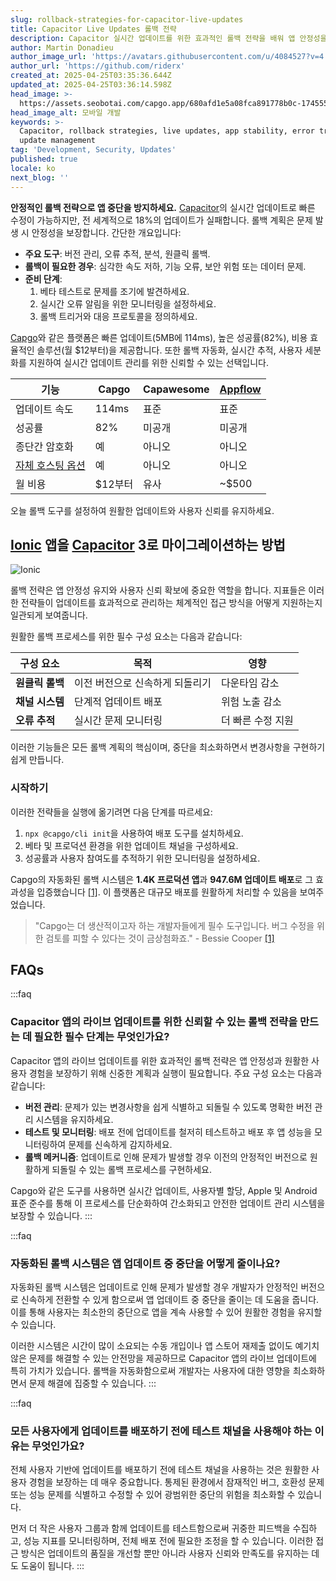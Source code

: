 ```yaml
---
slug: rollback-strategies-for-capacitor-live-updates
title: Capacitor Live Updates 롤백 전략
description: Capacitor 실시간 업데이트를 위한 효과적인 롤백 전략을 배워 앱 안정성을 보장하고 업데이트 중 사용자 중단을 최소화하세요.
author: Martin Donadieu
author_image_url: 'https://avatars.githubusercontent.com/u/4084527?v=4'
author_url: 'https://github.com/riderx'
created_at: 2025-04-25T03:35:36.644Z
updated_at: 2025-04-25T03:36:14.598Z
head_image: >-
  https://assets.seobotai.com/capgo.app/680afd1e5a08fca891778b0c-1745552174598.jpg
head_image_alt: 모바일 개발
keywords: >-
  Capacitor, rollback strategies, live updates, app stability, error tracking,
  update management
tag: 'Development, Security, Updates'
published: true
locale: ko
next_blog: ''
---
```

**안정적인 롤백 전략으로 앱 중단을 방지하세요.** [Capacitor](https://capacitorjs.com/)의 실시간 업데이트로 빠른 수정이 가능하지만, 전 세계적으로 18%의 업데이트가 실패합니다. 롤백 계획은 문제 발생 시 안정성을 보장합니다. 간단한 개요입니다:

-   **주요 도구**: 버전 관리, 오류 추적, 분석, 원클릭 롤백.
-   **롤백이 필요한 경우**: 심각한 속도 저하, 기능 오류, 보안 위험 또는 데이터 문제.
-   **준비 단계**:
    1.  베타 테스트로 문제를 조기에 발견하세요.
    2.  실시간 오류 알림을 위한 모니터링을 설정하세요.
    3.  롤백 트리거와 대응 프로토콜을 정의하세요.

[Capgo](https://capgo.app/)와 같은 플랫폼은 빠른 업데이트(5MB에 114ms), 높은 성공률(82%), 비용 효율적인 솔루션(월 $12부터)을 제공합니다. 또한 롤백 자동화, 실시간 추적, 사용자 세분화를 지원하여 실시간 업데이트 관리를 위한 신뢰할 수 있는 선택입니다.

| **기능** | **Capgo** | **Capawesome** | **[Appflow](https://ionic.io/appflow/)** |
| --- | --- | --- | --- |
| 업데이트 속도 | 114ms | 표준 | 표준 |
| 성공률 | 82% | 미공개 | 미공개 |
| 종단간 암호화 | 예 | 아니오 | 아니오 |
| [자체 호스팅 옵션](https://capgo.app/blog/self-hosted-capgo/) | 예 | 아니오 | 아니오 |
| 월 비용 | $12부터 | 유사 | ~$500 |

오늘 롤백 도구를 설정하여 원활한 업데이트와 사용자 신뢰를 유지하세요.

## [Ionic](https://ionicframework.com/) 앱을 [Capacitor](https://capacitorjs.com/) 3로 마이그레이션하는 방법

![Ionic](https://assets.seobotai.com/capgo.app/680afd1e5a08fca891778b0c/e144b5b930d9d793c665f9f08c6b1196.jpg)

롤백 전략은 앱 안정성 유지와 사용자 신뢰 확보에 중요한 역할을 합니다. 지표들은 이러한 전략들이 업데이트를 효과적으로 관리하는 체계적인 접근 방식을 어떻게 지원하는지 일관되게 보여줍니다.

원활한 롤백 프로세스를 위한 필수 구성 요소는 다음과 같습니다:

| 구성 요소 | 목적 | 영향 |
| --- | --- | --- |
| **원클릭 롤백** | 이전 버전으로 신속하게 되돌리기 | 다운타임 감소 |
| **채널 시스템** | 단계적 업데이트 배포 | 위험 노출 감소 |
| **오류 추적** | 실시간 문제 모니터링 | 더 빠른 수정 지원 |

이러한 기능들은 모든 롤백 계획의 핵심이며, 중단을 최소화하면서 변경사항을 구현하기 쉽게 만듭니다.

### 시작하기

이러한 전략들을 실행에 옮기려면 다음 단계를 따르세요:

1.  `npx @capgo/cli init`을 사용하여 배포 도구를 설치하세요.
2.  베타 및 프로덕션 환경을 위한 업데이트 채널을 구성하세요.
3.  성공률과 사용자 참여도를 추적하기 위한 모니터링을 설정하세요.

Capgo의 자동화된 롤백 시스템은 **1.4K 프로덕션 앱**과 **947.6M 업데이트 배포**로 그 효과성을 입증했습니다 [\[1\]](https://capgo.app/). 이 플랫폼은 대규모 배포를 원활하게 처리할 수 있음을 보여주었습니다.

> "Capgo는 더 생산적이고자 하는 개발자들에게 필수 도구입니다. 버그 수정을 위한 검토를 피할 수 있다는 것이 금상첨화죠." - Bessie Cooper [\[1\]](https://capgo.app/)

## FAQs

:::faq
### Capacitor 앱의 라이브 업데이트를 위한 신뢰할 수 있는 롤백 전략을 만드는 데 필요한 필수 단계는 무엇인가요?

Capacitor 앱의 라이브 업데이트를 위한 효과적인 롤백 전략은 앱 안정성과 원활한 사용자 경험을 보장하기 위해 신중한 계획과 실행이 필요합니다. 주요 구성 요소는 다음과 같습니다:

-   **버전 관리**: 문제가 있는 변경사항을 쉽게 식별하고 되돌릴 수 있도록 명확한 버전 관리 시스템을 유지하세요.
-   **테스트 및 모니터링**: 배포 전에 업데이트를 철저히 테스트하고 배포 후 앱 성능을 모니터링하여 문제를 신속하게 감지하세요.
-   **롤백 메커니즘**: 업데이트로 인해 문제가 발생할 경우 이전의 안정적인 버전으로 원활하게 되돌릴 수 있는 롤백 프로세스를 구현하세요.

Capgo와 같은 도구를 사용하면 실시간 업데이트, 사용자별 할당, Apple 및 Android 표준 준수를 통해 이 프로세스를 단순화하여 간소화되고 안전한 업데이트 관리 시스템을 보장할 수 있습니다.
:::

:::faq
### 자동화된 롤백 시스템은 앱 업데이트 중 중단을 어떻게 줄이나요?

자동화된 롤백 시스템은 업데이트로 인해 문제가 발생할 경우 개발자가 안정적인 버전으로 신속하게 전환할 수 있게 함으로써 앱 업데이트 중 중단을 줄이는 데 도움을 줍니다. 이를 통해 사용자는 최소한의 중단으로 앱을 계속 사용할 수 있어 원활한 경험을 유지할 수 있습니다.

이러한 시스템은 시간이 많이 소요되는 수동 개입이나 앱 스토어 재제출 없이도 예기치 않은 문제를 해결할 수 있는 안전망을 제공하므로 Capacitor 앱의 라이브 업데이트에 특히 가치가 있습니다. 롤백을 자동화함으로써 개발자는 사용자에 대한 영향을 최소화하면서 문제 해결에 집중할 수 있습니다.
:::

:::faq
### 모든 사용자에게 업데이트를 배포하기 전에 테스트 채널을 사용해야 하는 이유는 무엇인가요?

전체 사용자 기반에 업데이트를 배포하기 전에 테스트 채널을 사용하는 것은 원활한 사용자 경험을 보장하는 데 매우 중요합니다. 통제된 환경에서 잠재적인 버그, 호환성 문제 또는 성능 문제를 식별하고 수정할 수 있어 광범위한 중단의 위험을 최소화할 수 있습니다.

먼저 더 작은 사용자 그룹과 함께 업데이트를 테스트함으로써 귀중한 피드백을 수집하고, 성능 지표를 모니터링하며, 전체 배포 전에 필요한 조정을 할 수 있습니다. 이러한 접근 방식은 업데이트의 품질을 개선할 뿐만 아니라 사용자 신뢰와 만족도를 유지하는 데도 도움이 됩니다.
:::
